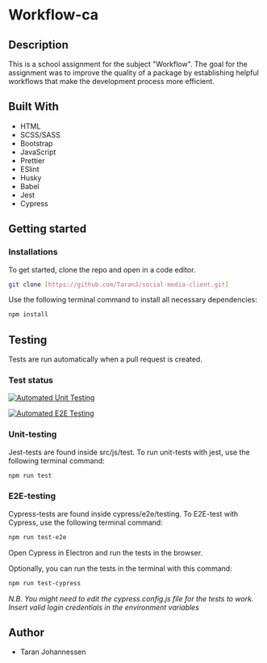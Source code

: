 # Workflow-ca

## Description

This is a school assignment for the subject "Workflow". The goal for the
assignment was to improve the quality of a package by establishing helpful
workflows that make the development process more efficient.

## Built With

- HTML
- SCSS/SASS
- Bootstrap
- JavaScript
- Prettier
- ESlint
- Husky
- Babel
- Jest
- Cypress

## Getting started

### Installations

To get started, clone the repo and open in a code editor.

```bash
git clone [https://github.com/TaranJ/social-media-client.git]
```

Use the following terminal command to install all necessary dependencies:

```bash
npm install
```

## Testing

Tests are run automatically when a pull request is created.

### Test status

[![Automated Unit Testing](https://github.com/TaranJ/social-media-client/actions/workflows/unit-test.yml/badge.svg)](https://github.com/TaranJ/social-media-client/actions/workflows/unit-test.yml)

[![Automated E2E Testing](https://github.com/TaranJ/social-media-client/actions/workflows/e2e-test.yml/badge.svg)](https://github.com/TaranJ/social-media-client/actions/workflows/e2e-test.yml)

### Unit-testing

Jest-tests are found inside src/js/test. To run unit-tests with jest, use the
following terminal command:

```bash
npm run test
```

### E2E-testing

Cypress-tests are found inside cypress/e2e/testing. To E2E-test with Cypress,
use the following terminal command:

```bash
npm run test-e2e
```

Open Cypress in Electron and run the tests in the browser.

Optionally, you can run the tests in the terminal with this command:

```bash
npm run test-cypress
```

_N.B. You might need to edit the cypress.config.js file for the tests to work.
Insert valid login credentials in the environment variables_

## Author

- Taran Johannessen
